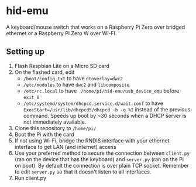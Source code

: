 # hid-emu

A keyboard/mouse switch that works on a Raspberry Pi Zero over bridged ethernet or a Raspberry Pi Zero W over Wi-FI.

## Setting up

1. Flash Raspbian Lite on a Micro SD card
2. On the flashed card, edit
    - `/boot/config.txt` to have `dtoverlay=dwc2`
    - `/etc/modules` to have `dwc2` and `libcomposite`
    - `/etc/rc.local` to have ` /home/pi/hid-emu/usb_device_emu` before `exit 0`
    - `/etc/systemd/system/dhcpcd.service.d/wait.conf` to have `ExecStart=/usr/lib/dhcpcd5/dhcpcd -b -q %I` instead of the previous command. Speeds up boot by ~30 seconds when a DHCP server is not immediately available.
3. Clone this repository to `/home/pi/`
4. Boot the Pi with the card
5. If not using Wi-Fi, bridge the RNDIS interface with your ethernet interface to get LAN (and internet) access
6. Use your preferred method to secure the connection between `client.py` (ran on the device that has the keyboard) and `server.py` (ran on the Pi on boot). By default the connection is over plain TCP socket. Remember to edit `server.py` so that it doesn't listen to all interfaces.
7. Run client.py
